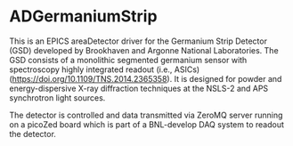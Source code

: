 # ADGermaniumStrip

This is an EPICS areaDetector driver for the Germanium Strip Detector (GSD) developed by Brookhaven and Argonne National Laboratories. The GSD consists of a monolithic segmented germanium sensor with spectroscopy highly integrated readout (i.e., ASICs) (https://doi.org/10.1109/TNS.2014.2365358). It is designed for powder and energy-dispersive X-ray diffraction techniques at the NSLS-2 and APS synchrotron light sources. 

The detector is controlled and data transmitted via ZeroMQ server running on a picoZed board which is part of a BNL-develop DAQ system to readout the detector. 


